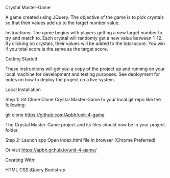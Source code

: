 Crystal Master-Game


A game created using JQuery. The objective of the game is to pick crystals so that their values add up to the target number value.

Instructions: The game begins with players getting a new target number to try and match to. Each crystal will randomly get a new value between 1-12. By clicking on crystals, their values will be added to the total score. You win if you total score is the same as the target score.

Getting Started

These instructions will get you a copy of the project up and running on your local machine for development and testing purposes. See deployment for notes on how to deploy the project on a live system.

Local Installation

Step 1: Git Clone
Clone Crystal Master-Game to your local git repo like the following:

git clone https://github.com/Apbh/unit-4-game

The Crystal Master-Game project and its files should now be in your project folder.

Step 2: Launch app
Open index.html file in browser (Chrome Preferred)

Or visit https://apbh.github.io/unit-4-game/

Creating With:

HTML
CSS
jQuery
Bootstrap
